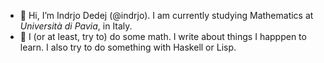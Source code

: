 - 👋 Hi, I’m Indrjo Dedej (@indrjo). I am currently studying Mathematics at *Università di Pavia*, in Italy.
- 👀 I (or at least, try to) do some math. I write about things I happpen to learn. I also try to do something with Haskell or Lisp.
